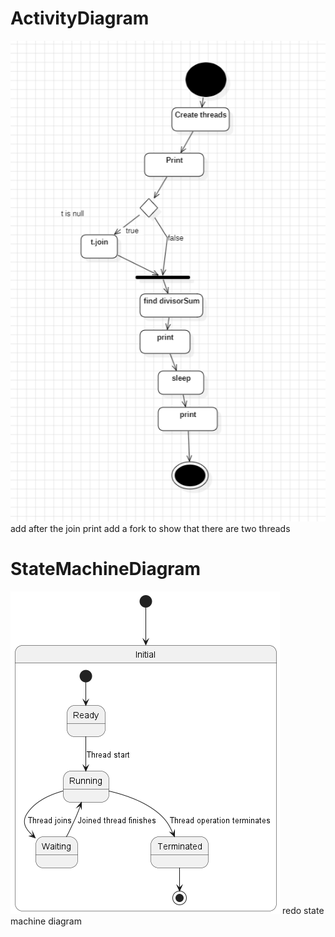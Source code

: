 # ActivityDiagram
![ActivityDiagram.png](diagram%2FActivityDiagram.png)
add after the join print
add a fork to show that there are two threads
# StateMachineDiagram
![stateMachineDiagram.png](diagram%2FstateMachineDiagram.png)
redo state machine diagram